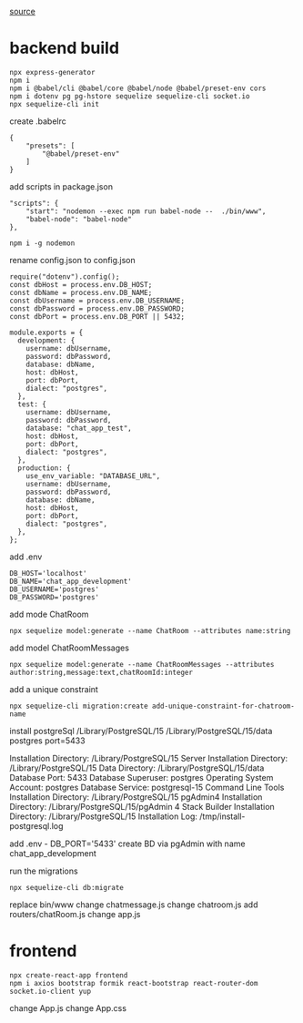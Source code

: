 [source](https://dev.to/aumayeung/how-to-build-a-chat-app-with-react-socket-io-and-express-117m)<br>
# backend build
```
npx express-generator
npm i
npm i @babel/cli @babel/core @babel/node @babel/preset-env cors
npm i dotenv pg pg-hstore sequelize sequelize-cli socket.io
npx sequelize-cli init
```
create .babelrc
```
{  
    "presets": [  
        "@babel/preset-env"  
    ]  
}
```

add scripts in package.json
```
"scripts": {  
    "start": "nodemon --exec npm run babel-node --  ./bin/www",  
    "babel-node": "babel-node"  
},
```

```
npm i -g nodemon
```

rename config.json to config.json
```
require("dotenv").config();  
const dbHost = process.env.DB_HOST;  
const dbName = process.env.DB_NAME;  
const dbUsername = process.env.DB_USERNAME;  
const dbPassword = process.env.DB_PASSWORD;  
const dbPort = process.env.DB_PORT || 5432;

module.exports = {  
  development: {  
    username: dbUsername,  
    password: dbPassword,  
    database: dbName,  
    host: dbHost,  
    port: dbPort,  
    dialect: "postgres",  
  },  
  test: {  
    username: dbUsername,  
    password: dbPassword,  
    database: "chat_app_test",  
    host: dbHost,  
    port: dbPort,  
    dialect: "postgres",  
  },  
  production: {  
    use_env_variable: "DATABASE_URL",  
    username: dbUsername,  
    password: dbPassword,  
    database: dbName,  
    host: dbHost,  
    port: dbPort,  
    dialect: "postgres",  
  },  
};
```

add .env
```
DB_HOST='localhost'  
DB_NAME='chat_app_development'  
DB_USERNAME='postgres'  
DB_PASSWORD='postgres'
```

add mode ChatRoom
```
npx sequelize model:generate --name ChatRoom --attributes name:string
```

add model ChatRoomMessages
```
npx sequelize model:generate --name ChatRoomMessages --attributes author:string,message:text,chatRoomId:integer
```

add a unique constraint
```
npx sequelize-cli migration:create add-unique-constraint-for-chatroom-name
```

install postgreSql
/Library/PostgreSQL/15
/Library/PostgreSQL/15/data
postgres
port=5433

Installation Directory: /Library/PostgreSQL/15
Server Installation Directory: /Library/PostgreSQL/15
Data Directory: /Library/PostgreSQL/15/data
Database Port: 5433
Database Superuser: postgres
Operating System Account: postgres
Database Service: postgresql-15
Command Line Tools Installation Directory: /Library/PostgreSQL/15
pgAdmin4 Installation Directory: /Library/PostgreSQL/15/pgAdmin 4
Stack Builder Installation Directory: /Library/PostgreSQL/15
Installation Log: /tmp/install-postgresql.log

add .env - DB_PORT='5433'
create BD via pgAdmin with name chat_app_development

run the migrations
```
npx sequelize-cli db:migrate
```

replace bin/www
change chatmessage.js
change chatroom.js
add routers/chatRoom.js
change app.js

# frontend

```
npx create-react-app frontend
npm i axios bootstrap formik react-bootstrap react-router-dom socket.io-client yup
```

change App.js
change App.css